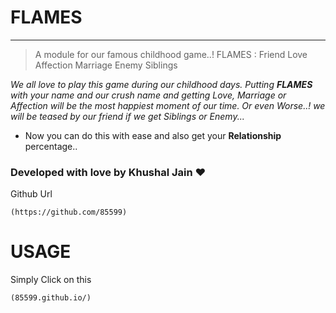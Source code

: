 # FLAMES
******


> A module for our famous childhood game..! 
> FLAMES : Friend Love Affection Marriage Enemy Siblings



 *We all love to play this game during our childhood days.
 Putting **FLAMES** with your name and our crush name and getting Love, Marriage or Affection
 will be the most happiest moment of our time.
 Or even Worse..! we will be teased by our friend if we get Siblings or Enemy...*

- Now you can do this with ease and also get your **Relationship** percentage..

### Developed with love by Khushal Jain ❤️

Github Url 
```
(https://github.com/85599)
```


USAGE
=====

Simply Click on this 
```
(85599.github.io/)
```


